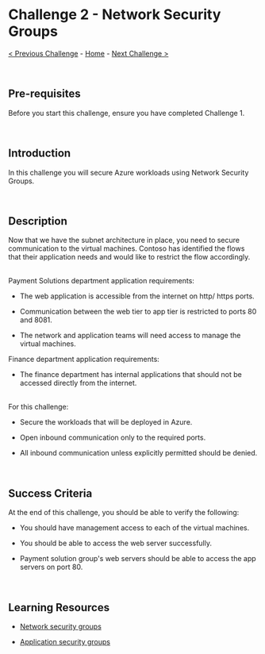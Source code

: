 
# Challenge 2 - Network Security Groups


[< Previous Challenge](./Challenge-1.md) - [Home](../README.md) - [Next Challenge >](./Challenge-3.md)

<br />

## Pre-requisites

Before you start this challenge, ensure you have completed Challenge 1.

<br />

## Introduction

In this challenge you will secure Azure workloads using Network Security Groups.


<br />

## Description

Now that we have the subnet architecture in place, you need to secure communication to the virtual machines. Contoso has identified the flows that their application needs and would like to restrict the flow accordingly.

<br />
Payment Solutions department application requirements:

- The web application is accessible from the internet on http/ https ports.

- Communication between the web tier to app tier is restricted to ports 80 and 8081.

- The network and application teams will need access to manage the virtual machines.


Finance department application requirements:

- The finance department has internal applications that should not be accessed directly from the internet.

<br />
For this challenge:

- Secure the workloads that will be deployed in Azure.

- Open inbound communication only to the required ports.

- All inbound communication unless explicitly permitted should be denied.


<br />

## Success Criteria

At the end of this challenge, you should be able to verify the following:

- You should have management access to each of the virtual machines.

- You should be able to access the web server successfully.

- Payment solution group's web servers should be able to access the app servers on port 80.

<br />

## Learning Resources

- [Network security groups](https://docs.microsoft.com/en-us/azure/virtual-network/network-security-groups-overview)

- [Application security groups](https://docs.microsoft.com/en-us/azure/virtual-network/application-security-groups)
